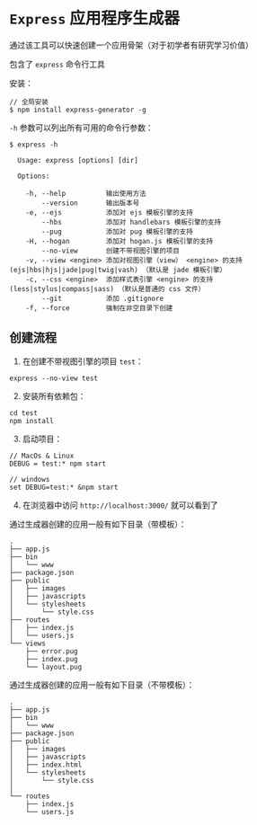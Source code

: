 # `Express` 应用程序生成器

通过该工具可以快速创建一个应用骨架（对于初学者有研究学习价值）

包含了 `express` 命令行工具

安装：
```
// 全局安装
$ npm install express-generator -g
```

`-h` 参数可以列出所有可用的命令行参数：
```
$ express -h

  Usage: express [options] [dir]

  Options:

    -h, --help          输出使用方法
        --version       输出版本号
    -e, --ejs           添加对 ejs 模板引擎的支持
        --hbs           添加对 handlebars 模板引擎的支持
        --pug           添加对 pug 模板引擎的支持
    -H, --hogan         添加对 hogan.js 模板引擎的支持
        --no-view       创建不带视图引擎的项目
    -v, --view <engine> 添加对视图引擎（view） <engine> 的支持 (ejs|hbs|hjs|jade|pug|twig|vash) （默认是 jade 模板引擎）
    -c, --css <engine>  添加样式表引擎 <engine> 的支持 (less|stylus|compass|sass) （默认是普通的 css 文件）
        --git           添加 .gitignore
    -f, --force         强制在非空目录下创建
```

## 创建流程
1. 在创建不带视图引擎的项目 `test`：
```
express --no-view test
```

2. 安装所有依赖包：
```
cd test
npm install
```

3. 启动项目：

```
// MacOs & Linux
DEBUG = test:* npm start

// windows
set DEBUG=test:* &npm start
```

4. 在浏览器中访问  `http://localhost:3000/` 就可以看到了


通过生成器创建的应用一般有如下目录（带模板）：

```
.
├── app.js
├── bin
│   └── www
├── package.json
├── public
│   ├── images
│   ├── javascripts
│   └── stylesheets
│       └── style.css
├── routes
│   ├── index.js
│   └── users.js
└── views
    ├── error.pug
    ├── index.pug
    └── layout.pug

```

通过生成器创建的应用一般有如下目录（不带模板）：

```
.
├── app.js
├── bin
│   └── www
├── package.json
├── public
│   ├── images
│   ├── javascripts
│   ├── index.html
│   └── stylesheets
│       └── style.css
│
└── routes
    ├── index.js
    └── users.js
```

